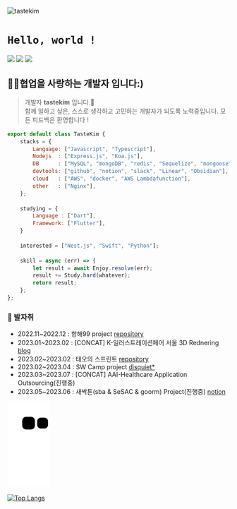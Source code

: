 <p align="left"> <img src="https://komarev.com/ghpvc/?username=tastekim&label=Profile%20views&color=0e75b6&style=flat" alt="tastekim" /> </p>

# ```Hello, world !```  
<a href="https://tastekim.notion.site/tastekim/tastekim_Devlog-fe856eb9ac6e416db3807c12fcab39c5" target="_blank"><img src="https://img.shields.io/badge/Notion-FFFFFF?style=flat&logo=Notion&logoColor=black"/></a>
<a href="https://www.instagram.com/tastekim_" target="_blank"><img src="https://img.shields.io/badge/INSTAGRAM-fab1a0?style=flat&logo=instagram&logoColor=FFFFFF"/></a>
<a href="" target="_blank"><img src="https://img.shields.io/badge/tastekim@kakao.com-fdcb6e?style=flat&logo=gmail&logoColor=FFFFFF"/></a>  

## 🫶🏻협업을 사랑하는 개발자 입니다:)

> 개발자 **tastekim** 입니다.🤗  
  함께 일하고 싶은, 스스로 생각하고 고민하는 개발자가 되도록 노력중입니다.
  모든 피드백은 환영합니다 !  
```javascript
export default class TasteKim {
    stacks = {
        Language: ["Javascript", "Typescript"],
        Nodejs  : ["Express.js", "Koa.js"],
        DB      : ["MySQL", "mongoDB", "redis", "Sequelize", "mongoose", "Firestore"],
        devtools: ["github", "notion", "slack", "Linear", "Obsidian"],
        cloud   : ["AWS", "docker", "AWS Lambdafunction"],
        other   : ["Nginx"],
    };
    
    studying = {
        Language : ["Dart"],
        Framework: ["Flutter"],
    }
    
    interested = ["Nest.js", "Swift", "Python"];

    skill = async (err) => {
        let result = await Enjoy.resolve(err);
        result += Study.hard(whatever);
        return result;
    };
};
```

### 👣 발자취
- 2022.11~2022.12 : 항해99 project [repository](https://github.com/tastekim/WeAllLie-BE)
- 2023.01~2023.02 : [CONCAT] K-일러스트레이션페어 서울 3D Rednering [blog](https://tastekim.notion.site/WIL-Photogrammetry-2023-K-bca68e97baae4976881e93677f80af98)
- 2023.02~2023.02 : 태오의 스프린트 [repository](https://github.com/TEAM-DREAMCATCHER)
- 2023.02~2023.04 : SW Camp project [disquiet*](https://disquiet.io/product/%EC%9C%A0%EB%A0%89%EC%B9%B4-1679901595623)
- 2023.03~2023.07 : [CONCAT] AAI-Healthcare Application Outsourcing(진행중)
- 2023.05~2023.06 : 새싹톤(sba & SeSAC & goorm) Project(진행중) [notion](https://www.notion.so/c3cc0ba7d2654207ae817eccb1fd81ec?pvs=4)

![snake gif](https://github.com/tastekim/tastekim/blob/output/github-contribution-grid-snake.svg)

[![Top Langs](https://github-readme-stats.vercel.app/api/top-langs/?username=tastekim&hide=html,css,dockerfile,javascript&langs_count=10&layout=compact&theme=dark)](https://github.com/tastekim/tastekim)



